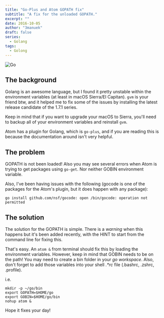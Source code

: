 ```yaml
---
title: "Go-Plus and Atom GOPATH fix"
subtitle: "A fix for the unloaded GOPATH."
excerpt: ""
date: 2016-10-05
author: "3manuek"
draft: false
series:
  - Golang
tags:
  - Golong
---
```


![Go](/images/posts/golang.png)

## The background

Golang is an awesome language, but I found it pretty unstable within the environment variables (at least in macOS Sierra/El Capitan). `gvm` is your friend btw, and it helped me to fix some of the issues by installing the latest release candidate of the 1.7.1 series.

Keep in mind that if you want to upgrade your macOS to Sierra, you'll  need to backup all of your environment variables and reinstall `gvm`.

Atom has a plugin for Golang, which is `go-plus`, and if you are reading this is because the documentation around isn't very helpful.

## The problem

GOPATH is not been loaded! Also you may see several errors when Atom is trying to get packages using `go-get`. Nor neither GOBIN environment variable.

Also, I've been having issues with the following (gocode is one of the packages for the Atom's plugin, but it does happen with any package):

```
go install github.com/nsf/gocode: open /bin/gocode: operation not permitted
```


## The solution

The solution for the GOPATH is simple. There is a _warning_ when this happens but it's been added recently, with the HINT to start from the command line for fixing this.

That's easy. An `atom &` from terminal should fix this by loading the environment variables. However, keep in mind that GOBIN needs to be on the path! You may need to create a bin folder in your _go workspace_. Also, don't forget to add those variables into your shell _.*rc_ file (.bashrc, .zshrc, .profile).

i.e.

```
mkdir -p ~/go/bin
export GOPATH=$HOME/go
export GOBIN=$HOME/go/bin
nohup atom &
```

Hope it fixes your day!

<!-- 
{% if page.comments %}
<div id="disqus_thread"></div>
<script>


var disqus_config = function () {
this.page.url = {{ site.url }};  // Replace PAGE_URL with your page's canonical URL variable
this.page.identifier = {{ page.title }}; // Replace PAGE_IDENTIFIER with your page's unique identifier variable
};

(function() { // DON'T EDIT BELOW THIS LINE
var d = document, s = d.createElement('script');
s.src = '//3manuek.disqus.com/embed.js';
s.setAttribute('data-timestamp', +new Date());
(d.head || d.body).appendChild(s);
})();
</script>
<noscript>Please enable JavaScript to view the <a href="https://disqus.com/?ref_noscript">comments powered by Disqus.</a></noscript>
{% endif %} -->


